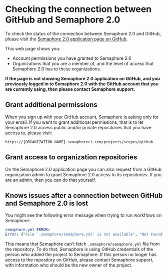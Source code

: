 # Checking the connection between GitHub and Semaphore 2.0

To check the status of the connection between Semaphore 2.0 and GitHub, please visit
the [Semaphore 2.0 application page on GitHub](https://github.com/settings/connections/applications/328c742132e5407abd7d).

This web page shows you:

- Account permissions you have granted to Semaphore 2.0
- Organizations that you are a member of, and the level of access that Semaphore
  2.0 has to these organizations.

**If the page is not showing Semaphore 2.0 application on GitHub, and you
previously logged in to Semaphore 2.0 with the GitHub account that you are
currently using, then please contact Semaphore support.**


## Grant additional permissions

When you sign up with your GitHub account, Semaphore is asking only for your
email. If you want to grant additional permissions, that is to let Semaphore
2.0 access public and/or private repositories that you have access to, please
visit:

```
https://{ORGANIZATION_NAME}.semaphoreci.com/projects/scopes/github
```

## Grant access to organization repositories

On the Semaphore 2.0 application page you can also request from a GitHub organization admin
to grant Semaphore 2.0 access to its repositories. If you are an admin, then you can do
that yourself.

## Knows issues after a connection between GitHub and Semaphore 2.0 is lost

You might see the following error message when trying to run workflows on Semaphore:

``` yaml
semaphore.yml ERROR:
Error: {"File '.semaphore/semaphore.yml' is not available", "Not Found"}
```

This means that Semaphore can't fetch `.semaphore/semaphore.yml` file from the
repository. To do that, Semaphore is using GitHub credentials of the person who added
the project to Semaphore. If this person no longer has access to the repository
on GitHub, please contact Semaphore support, with information who should be the
new owner of the project.
